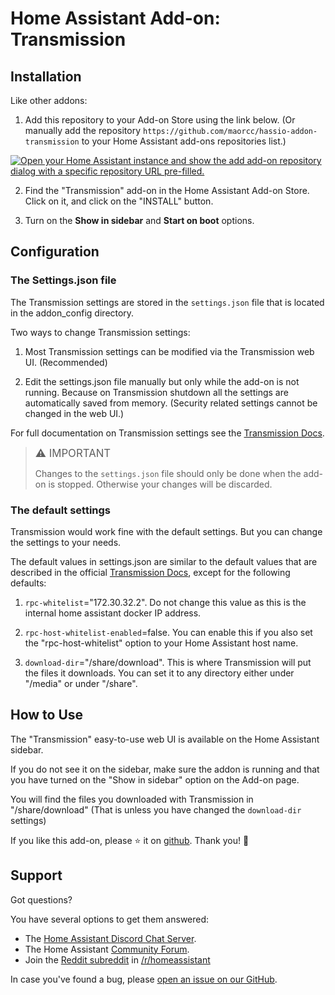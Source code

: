 # Home Assistant Add-on: Transmission

## Installation

Like other addons:

1. Add this repository to your Add-on Store using the link below. (Or manually add the repository `https://github.com/maorcc/hassio-addon-transmission` to your Home Assistant add-ons repositories list.)

[![Open your Home Assistant instance and show the add add-on repository dialog with a specific repository URL pre-filled.](https://my.home-assistant.io/badges/supervisor_add_addon_repository.svg)](https://my.home-assistant.io/redirect/supervisor_add_addon_repository/?repository_url=https%3A%2F%2Fgithub.com%2Fmaorcc%2Fhassio-addon-transmission)

2. Find the "Transmission" add-on in the Home Assistant Add-on Store. Click on it, and click on the "INSTALL" button.

3. Turn on the **Show in sidebar** and **Start on boot** options.


## Configuration

### The Settings.json file

The Transmission settings are stored in the `settings.json` file that is located in the addon_config directory.

Two ways to change Transmission settings:

1. Most Transmission settings can be modified via the Transmission web UI. (Recommended)

2. Edit the settings.json file manually but only while the add-on is not running. Because on Transmission shutdown all the settings are automatically saved from memory.  (Security related settings cannot be changed in the web UI.) 

For full documentation on Transmission settings see the [Transmission Docs].

> <big>⚠️ IMPORTANT</big>
>
> Changes to the `settings.json` file should only be done when the add-on is stopped.  Otherwise your changes will be discarded.

### The default settings

Transmission would work fine with the default settings. But you can change the settings to your needs.

The default values in settings.json are similar to the default values that are described in the official [Transmission Docs], except for the following defaults:

1. `rpc-whitelist`="172.30.32.2". Do not change this value as this is the internal home assistant docker IP address.

2. `rpc-host-whitelist-enabled`=false. You can enable this if you also set the "rpc-host-whitelist" option to your Home Assistant host name.

3. `download-dir`="/share/download". This is where Transmission will put the files it downloads.  You can set it to any directory either under "/media" or under "/share".


## How to Use

The "Transmission" easy-to-use web UI is available on the Home Assistant sidebar.

If you do not see it on the sidebar, make sure the addon is running and that you have turned on the "Show in sidebar" option on the Add-on page.

You will find the files you downloaded with Transmission in "/share/download" (That is unless you have changed the `download-dir` settings) 

If you like this add-on, please ⭐ it on [github](https://github.com/maorcc/hassio-addon-transmission). Thank you! 🙏


## Support

Got questions?

You have several options to get them answered:

- The [Home Assistant Discord Chat Server][discord].
- The Home Assistant [Community Forum][forum].
- Join the [Reddit subreddit][reddit] in [/r/homeassistant][reddit]

In case you've found a bug, please [open an issue on our GitHub][issue].

[discord]: https://discord.gg/9H9uwXXEhJ
[forum]: https://community.home-assistant.io
[issue]: https://github.com/maorcc/hassio-addon-transmission/issues
[reddit]: https://reddit.com/r/homeassistant
[repository]: https://github.com/maorcc/hassio-addon-transmission
[Transmission Docs]: https://github.com/transmission/transmission/blob/main/docs/Editing-Configuration-Files.md#options
